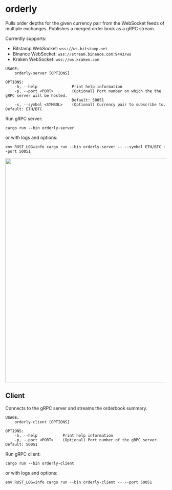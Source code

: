 
# orderly

Pulls order depths for the given currency pair from the WebSocket feeds of multiple exchanges.
Publishes a merged order book as a gRPC stream.

Currently supports: 

* Bitstamp WebSocket: `wss://ws.bitstamp.net`
* Binance WebSocket: `wss://stream.binance.com:9443/ws`
* Kraken WebSocket: `wss://ws.kraken.com`

```
USAGE:
    orderly-server [OPTIONS]

OPTIONS:
    -h, --help               Print help information
    -p, --port <PORT>        (Optional) Port number on which the the gRPC server will be hosted.
                             Default: 50051
    -s, --symbol <SYMBOL>    (Optional) Currency pair to subscribe to. Default: ETH/BTC
```

Run gRPC server:

```
cargo run --bin orderly-server
```
or with logs and options:
```
env RUST_LOG=info cargo run --bin orderly-server -- --symbol ETH/BTC --port 50051
```

<img src="https://user-images.githubusercontent.com/1086619/168685536-b4f244c2-596b-4295-a253-a2382b5e095d.jpg" width="700"/>

Client
-----

Connects to the gRPC server and streams the orderbook summary.

```
USAGE:
    orderly-client [OPTIONS]

OPTIONS:
    -h, --help           Print help information
    -p, --port <PORT>    (Optional) Port number of the gRPC server. Default: 50051
```

Run gRPC client:

```
cargo run --bin orderly-client
```
or with logs and options:

```
env RUST_LOG=info cargo run --bin orderly-client -- --port 50051
```

